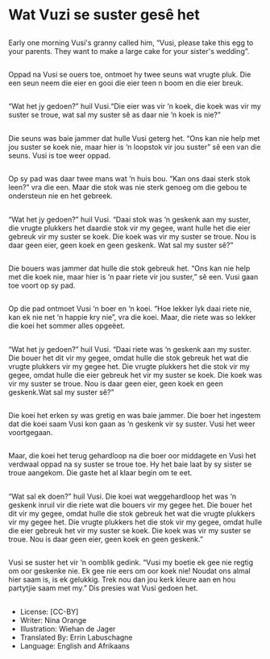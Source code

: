 # Wat Vuzi se suster gesê het

##
Early one morning Vusi's granny
called him, “Vusi, please take this
egg to your parents. They want to
make a large cake for your sister's
wedding”.

##
Oppad na Vusi se ouers toe,
ontmoet hy twee seuns wat vrugte
pluk. Die een seun neem die eier en
gooi die eier teen n boom en die
eier breuk.

##
“Wat het jy gedoen?” huil Vusi.“Die
eier was vir ‘n koek, die koek was
vir my suster se troue, wat sal my
suster sê as daar nie ‘n koek is
nie?”

##
Die seuns was baie jammer dat
hulle Vusi geterg het. “Ons kan nie
help met jou suster se koek nie,
maar hier is ‘n loopstok vir jou
suster” sê een van die seuns. Vusi
is toe weer oppad.

##
Op sy pad was daar twee mans wat
‘n huis bou. “Kan ons daai sterk
stok leen?” vra die een. Maar die
stok was nie sterk genoeg om die
gebou te ondersteun nie en het
gebreek.

##
“Wat het jy gedoen?” huil Vusi.
“Daai stok was ‘n geskenk aan my
suster, die vrugte plukkers het
daardie stok vir my gegee, want
hulle het die eier gebreuk vir my
suster se koek. Die koek was vir my
suster se troue. Nou is daar geen
eier, geen koek en geen geskenk.
Wat sal my suster sê?”

##
Die bouers was jammer dat hulle
die stok gebreuk het. “Ons kan nie
help met die koek nie, maar hier is
‘n paar riete vir jou suster,” sê een.
Vusi gaan toe voort op sy pad.

##
Op die pad ontmoet Vusi ‘n boer en
‘n koei. “Hoe lekker lyk daai riete
nie, kan ek nie net ‘n happie kry
nie”, vra die koei. Maar, die riete
was so lekker die koei het sommer
alles opgeëet.

##
“Wat het jy gedoen?” huil Vusi.
“Daai riete was ‘n geskenk aan my
suster. Die bouer het dit vir my
gegee, omdat hulle die stok
gebreuk het wat die vrugte plukkers
vir my gegee het. Die vrugte
plukkers het die stok vir my gegee,
omdat hulle die eier gebreuk het vir
my suster se koek. Die koek was vir
my suster se troue. Nou is daar
geen eier, geen koek en geen
geskenk.Wat sal my suster sê?”

##
Die koei het erken sy was gretig en
was baie jammer. Die boer het
ingestem dat die koei saam Vusi
kon gaan as ‘n geskenk vir sy
suster. Vusi het weer voortgegaan.

##
Maar, die koei het terug gehardloop
na die boer oor middagete en Vusi
het verdwaal oppad na sy suster se
troue toe. Hy het baie laat by sy
sister se troue aangekom. Die gaste
het al klaar begin om te eet.

##
“Wat sal ek doen?” huil Vusi. Die
koei wat weggehardloop het was ‘n
geskenk inruil vir die riete wat die
bouers vir my gegee het. Die bouer
het dit vir my gegee, omdat hulle
die stok gebreuk het wat die vrugte
plukkers vir my gegee het. Die
vrugte plukkers het die stok vir my
gegee, omdat hulle die eier gebreuk
het vir my suster se koek. Die koek
was vir my suster se troue. Nou is
daar geen eier, geen koek en geen
geskenk.”

##
Vusi se suster het vir ‘n oomblik
gedink. “Vusi my boetie ek gee nie
regtig om oor geskenke nie. Ek gee
nie eers om oor koek nie! Noudat
ons almal hier saam is, is ek
gelukkig. Trek nou dan jou kerk
kleure aan en hou partytjie saam
met my.” Dis presies wat Vusi
gedoen het.

##
* License: [CC-BY]
* Writer: Nina Orange
* Illustration: Wiehan de Jager
* Translated By: Errin Labuschagne
* Language: English and Afrikaans
